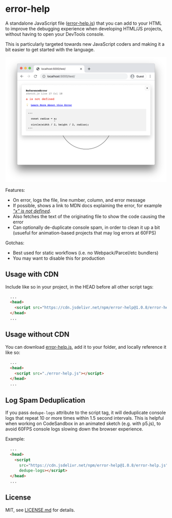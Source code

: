 # error-help

A standalone JavaScript file ([error-help.js](./error-help.js)) that you can add to your HTML to improve the debugging experience when developing HTML/JS projects, without having to open your DevTools console.

This is particularly targeted towards new JavaScript coders and making it a bit easier to get started with the language.

![error](./images/error.png)

Features:

- On error, logs the file, line number, column, and error message
- If possible, shows a link to MDN docs explaining the error, for example *["x" is not defined](https://developer.mozilla.org/en-US/docs/Web/JavaScript/Reference/Errors/Not_defined)*.
- Also fetches the text of the originating file to show the code causing the error
- Can optionally de-duplicate console spam, in order to clean it up a bit (usueful for animation-based projects that may log errors at 60FPS)

Gotchas:

- Best used for static workflows (i.e. no Webpack/Parcel/etc bundlers)
- You may want to disable this for production

## Usage with CDN

Include like so in your project, in the HEAD before all other script tags:

```html
  ...
  <head>
    <script src="https://cdn.jsdelivr.net/npm/error-help@1.0.8/error-help.js"></script>
  </head>
  ...
```

## Usage without CDN

You can download [error-help.js](./error-help.js), add it to your folder, and locally reference it like so:

```html
  ...
  <head>
    <script src="./error-help.js"></script>
  </head>
  ...
```

## Log Spam Deduplication

If you pass `dedupe-logs` attribute to the script tag, it will deduplicate console logs that repeat 10 or more times within 1.5 second intervals. This is helpful when working on CodeSandbox in an animated sketch (e.g. with p5.js), to avoid 60FPS console logs slowing down the browser experience.

Example:

```html
  ...
  <head>
    <script
      src="https://cdn.jsdelivr.net/npm/error-help@1.0.8/error-help.js"
      dedupe-logs></script>
  </head>
  ...
```

## License

MIT, see [LICENSE.md](http://github.com/mattdesl/error-help/blob/master/LICENSE.md) for details.
